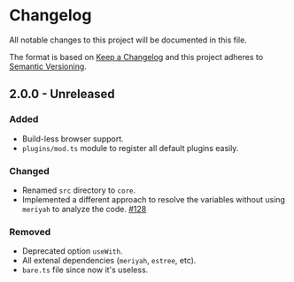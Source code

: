 # Changelog
All notable changes to this project will be documented in this file.

The format is based on [Keep a Changelog](http://keepachangelog.com/)
and this project adheres to [Semantic Versioning](http://semver.org/).

## 2.0.0 - Unreleased
### Added
- Build-less browser support.
- `plugins/mod.ts` module to register all default plugins easily.

### Changed
- Renamed `src` directory to `core`.
- Implemented a different approach to resolve the variables without using `meriyah` to analyze the code. [#128]

### Removed
- Deprecated option `useWith`.
- All extenal dependencies (`meriyah`, `estree`, etc).
- `bare.ts` file since now it's useless.

[#128]: https://github.com/ventojs/vento/issues/128
